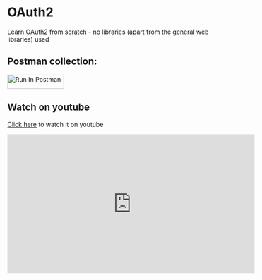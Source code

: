 # OAuth2

Learn OAuth2 from scratch - no libraries (apart from the general web libraries) used

## Postman collection:

[<img src="https://run.pstmn.io/button.svg" alt="Run In Postman" style="width: 128px; height: 32px;">](https://app.getpostman.com/run-collection/4234304-ca0b586d-6e46-43e4-9541-1f2bef3442df?action=collection%2Ffork&source=rip_markdown&collection-url=entityId%3D4234304-ca0b586d-6e46-43e4-9541-1f2bef3442df%26entityType%3Dcollection%26workspaceId%3D96a177e7-ca9a-45d6-a6cd-a23ef873db58)

## Watch on youtube

[Click here](https://youtube.com/playlist?list=PLbk-lC-jmHejz7ZTfOqFyXH15yt6b3WHe&si=OJmAdDaUFv2MB00s) to watch it on youtube

<iframe width="560" height="315" src="https://www.youtube-nocookie.com/embed/videoseries?si=OJmAdDaUFv2MB00s&amp;list=PLbk-lC-jmHejz7ZTfOqFyXH15yt6b3WHe" title="YouTube video player" frameborder="0" allow="accelerometer; autoplay; clipboard-write; encrypted-media; gyroscope; picture-in-picture; web-share" referrerpolicy="strict-origin-when-cross-origin" allowfullscreen></iframe>
